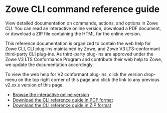# Zowe CLI command reference guide

View detailed documentation on commands, actions, and options in Zowe CLI. You can read an interactive online version, download a PDF document, or download a ZIP file containing the HTML for the online version.

This reference documentation is organized to contain the web help for Zowe CLI, CLI plug-ins maintained by Zowe, and Zowe V3 LTS-conformant third-party CLI plug-ins. As third-party plug-ins are approved under the Zowe V3 LTS Conformance Program and contribute their web help to Zowe, we update the documentation accordingly.

To view the web help for V2 conformant plug-ins, click the version drop-menu on the top right corner of this page and click the link to any previous v2.xx.x version of this page.

- <a href="/stable/web_help/index.html" target="_blank">Browse the interactive online version</a>
- <a href="/stable/CLIReference_Zowe.pdf" target="_blank">Download the CLI reference guide in PDF format</a>
- <a href="/stable/zowe_web_help.zip" target="_blank">Download the CLI reference guide in ZIP format</a>
